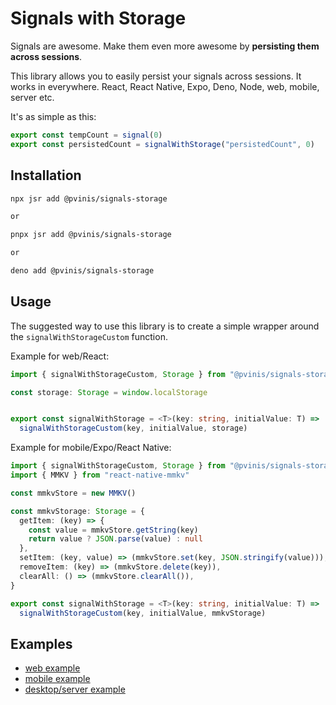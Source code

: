 # Signals with Storage

Signals are awesome. Make them even more awesome by **persisting them across sessions**.

This library allows you to easily persist your signals across sessions. It works in everywhere. React, React Native, Expo, Deno, Node, web, mobile, server etc.

It's as simple as this:

```ts
export const tempCount = signal(0)
export const persistedCount = signalWithStorage("persistedCount", 0)
```

## Installation

```sh
npx jsr add @pvinis/signals-storage

or 

pnpx jsr add @pvinis/signals-storage

or

deno add @pvinis/signals-storage
```

## Usage

The suggested way to use this library is to create a simple wrapper around the `signalWithStorageCustom` function.

Example for web/React:

```ts
import { signalWithStorageCustom, Storage } from "@pvinis/signals-storage"

const storage: Storage = window.localStorage


export const signalWithStorage = <T>(key: string, initialValue: T) =>
  signalWithStorageCustom(key, initialValue, storage)
```


Example for mobile/Expo/React Native:

```ts
import { signalWithStorageCustom, Storage } from "@pvinis/signals-storage"
import { MMKV } from "react-native-mmkv"

const mmkvStore = new MMKV()

const mmkvStorage: Storage = {
  getItem: (key) => {
    const value = mmkvStore.getString(key)
    return value ? JSON.parse(value) : null
  },
  setItem: (key, value) => (mmkvStore.set(key, JSON.stringify(value))),
  removeItem: (key) => (mmkvStore.delete(key)),
  clearAll: () => (mmkvStore.clearAll()),
}

export const signalWithStorage = <T>(key: string, initialValue: T) =>
  signalWithStorageCustom(key, initialValue, mmkvStorage)
```

## Examples
- [web example](./examples/web)
- [mobile example](./examples/mobile)
- [desktop/server example](./examples/other)
